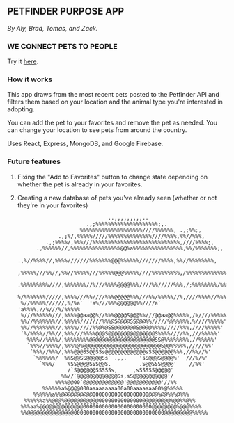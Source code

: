 ## PETFINDER PURPOSE APP

*By Aly, Brad, Tomas, and Zack.*

### WE CONNECT PETS TO PEOPLE

Try it [here](https://jade-beignet-5f7972.netlify.app/).


### How it works

This app draws from the most recent pets posted to the Petfinder API and filters them based on your location and the animal type you're interested in adopting. 

You can add the pet to your favorites and remove the pet as needed. You can change your location to see pets from around the country.

Uses React, Express, MongoDB, and Google Firebase.

### Future features

1. Fixing the "Add to Favorites" button to change state depending on whether the pet is already in your favorites.
2. Creating a new database of pets you've already seen (whether or not they're in your favorites)

                                    ..,,,,,,,,,.. 
                             .,;%%%%%%%%%%%%%%%%%%%%;,. 
                           %%%%%%%%%%%%%%%%%%%%////%%%%%%, .,;%%;, 
                    .,;%/,%%%%%/////%%%%%%%%%%%%%%////%%%%,%%//%%%, 
                .,;%%%%/,%%%///%%%%%%%%%%%%%%%%%%%%%%%%%%%%,////%%%%;, 
             .,%%%%%%//,%%%%%%%%%%%%%%%%@@%a%%%%%%%%%%%%%%%%,%%/%%%%%%%;, 
           .,%//%%%%//,%%%%///////%%%%%%%@@@%%%%%%///////%%%%,%%//%%%%%%%%, 
         ,%%%%%///%%//,%%//%%%%%///%%%%%@@@%%%%%////%%%%%%%%%,/%%%%%%%%%%%%% 
        .%%%%%%%%%////,%%%%%%%//%///%%%%@@@@%%%////%%/////%%%,/;%%%%%%%%/%%% 
        %/%%%%%%%/////,%%%%///%%////%%%@@@@@%%%///%%/%%%%%//%,////%%%%//%%%' 
        %//%%%%%//////,%/%a`  'a%///%%%@@@@@@%%////a`  'a%%%%,//%///%/%%%%% 
        %///%%%%%%///,%%%%@@aa@@%//%%%@@@@S@@@%%///@@aa@@%%%%%,/%////%%%%% 
        %%//%%%%%%%//,%%%%%///////%%%@S@@@@SS@@@%%/////%%%%%%%,%////%%%%%' 
        %%//%%%%%%%//,%%%%/////%%@%@SS@@@@@@@S@@@@%%%%/////%%%,////%%%%%' 
        `%/%%%%//%%//,%%%///%%%%@@@S@@@@@@@@@@@@@@@S%%%%////%%,///%%%%%' 
          %%%%//%%%%/,%%%%%%%%@@@@@@@@@@@@@@@@@@@@@SS@%%%%%%%%,//%%%%%' 
          `%%%//%%%%/,%%%%@%@@@@@@@@@@@@@@@@@@@@@@@@@S@@%%%%%,/////%%' 
           `%%%//%%%/,%%%@@@SS@@SSs@@@@@@@@@@@@@sSS@@@@@@%%%,//%%//%' 
            `%%%%%%/  %%S@@SS@@@@@Ss` .,,.    'sS@@@S@@@@%'  ///%/%' 
              `%%%/    %SS@@@@SSS@@S.         .S@@SSS@@@@'    //%%' 
                       /`S@@@@@@SSSSSs,     ,sSSSSS@@@@@' 
                     %%//`@@@@@@@@@@@@@Ss,sS@@@@@@@@@@@'/ 
                   %%%%@@00`@@@@@@@@@@@@@'@@@@@@@@@@@'//%% 
               %%%%%%a%@@@@000aaaaaaaaa00a00aaaaaaa00%@%%%%% 
            %%%%%%a%%@@@@@@@@@@000000000000000000@@@%@@%%%@%%% 
         %%%%%%a%%@@@%@@@@@@@@@@@00000000000000@@@@@@@@@%@@%%@%% 
        %%%aa%@@@@@@@@@@@@@@0000000000000000000000@@@@@@@@%@@@%%%% 
        %%@@@@@@@@@@@@@@@00000000000000000000000000000@@@@@@@@@%%%%%
